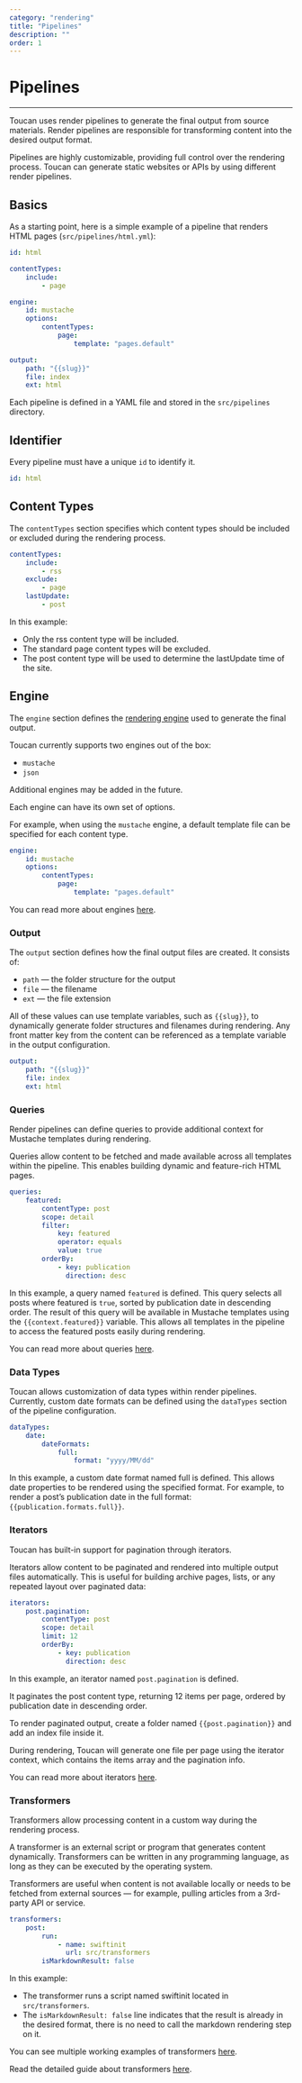 ```yaml
---
category: "rendering"
title: "Pipelines"
description: ""
order: 1
---
```


# Pipelines
---

Toucan uses render pipelines to generate the final output from source materials.
Render pipelines are responsible for transforming content into the desired output format.

Pipelines are highly customizable, providing full control over the rendering process.
Toucan can generate static websites or APIs by using different render pipelines.

## Basics

As a starting point, here is a simple example of a pipeline that renders HTML pages (`src/pipelines/html.yml`):

```yaml
id: html

contentTypes:
    include:
        - page

engine:
    id: mustache
    options:
        contentTypes:
            page:
                template: "pages.default"

output:
    path: "{{slug}}"
    file: index
    ext: html
```

Each pipeline is defined in a YAML file and stored in the `src/pipelines` directory.

## Identifier

Every pipeline must have a unique `id` to identify it.

```yaml
id: html
```

## Content Types

The `contentTypes` section specifies which content types should be included or excluded during the rendering process.

```YAML
contentTypes:
    include:
        - rss
    exclude:
        - page
    lastUpdate:
        - post
```

In this example:
- Only the rss content type will be included.
- The standard page content types will be excluded.
- The post content type will be used to determine the lastUpdate time of the site.

## Engine

The `engine` section defines the [rendering engine](/docs/rendering/engines/) used to generate the final output.

Toucan currently supports two engines out of the box:

- `mustache`
- `json`

Additional engines may be added in the future.

Each engine can have its own set of options.

For example, when using the `mustache` engine, a default template file can be specified for each content type.

```yaml
engine:
    id: mustache
    options:
        contentTypes:
            page:
                template: "pages.default"
```

You can read more about engines [here](/docs/rendering/engines/).

### Output

The `output` section defines how the final output files are created.
It consists of:

- `path` — the folder structure for the output
- `file` — the filename
- `ext` — the file extension

All of these values can use template variables, such as `{{slug}}`, to dynamically generate folder structures and filenames during rendering. Any front matter key from the content can be referenced as a template variable in the output configuration.

```yaml
output:
    path: "{{slug}}"
    file: index
    ext: html
```

### Queries

Render pipelines can define queries to provide additional context for Mustache templates during rendering.

Queries allow content to be fetched and made available across all templates within the pipeline.
This enables building dynamic and feature-rich HTML pages.

```yaml
queries:
    featured:
        contentType: post
        scope: detail
        filter:
            key: featured
            operator: equals
            value: true
        orderBy:
            - key: publication
              direction: desc
```

In this example, a query named `featured` is defined. This query selects all posts where featured is `true`, sorted by publication date in descending order. The result of this query will be available in Mustache templates using the `{{context.featured}}` variable. This allows all templates in the pipeline to access the featured posts easily during rendering.

You can read more about queries [here](/docs/rendering/queries/).

### Data Types

Toucan allows customization of data types within render pipelines.
Currently, custom date formats can be defined using the `dataTypes` section of the pipeline configuration.

```yaml
dataTypes:
    date:
        dateFormats:
            full:
                format: "yyyy/MM/dd"
```

In this example, a custom date format named full is defined. This allows date properties to be rendered using the specified format. For example, to render a post’s publication date in the full format: `{{publication.formats.full}}`.

### Iterators

Toucan has built-in support for pagination through iterators.

Iterators allow content to be paginated and rendered into multiple output files automatically.
This is useful for building archive pages, lists, or any repeated layout over paginated data:

```yaml
iterators:
    post.pagination:
        contentType: post
        scope: detail
        limit: 12
        orderBy:
            - key: publication
              direction: desc
```

In this example, an iterator named `post.pagination` is defined.

It paginates the post content type, returning 12 items per page, ordered by publication date in descending order.

To render paginated output, create a folder named `{{post.pagination}}` and add an index file inside it.

During rendering, Toucan will generate one file per page using the iterator context, which contains the items array and the pagination info.

You can read more about iterators [here](/docs/rendering/iterators/).

### Transformers

Transformers allow processing content in a custom way during the rendering process.

A transformer is an external script or program that generates content dynamically.
Transformers can be written in any programming language, as long as they can be executed by the operating system.

Transformers are useful when content is not available locally or needs to be fetched from external sources — for example, pulling articles from a 3rd-party API or service.

```yaml
transformers:
    post:
        run:
            - name: swiftinit
              url: src/transformers
        isMarkdownResult: false
```

In this example:
- The transformer runs a script named swiftinit located in `src/transformers`.
- The `isMarkdownResult: false` line indicates that the result is already in the desired format, there is no need to call the markdown rendering step on it.

You can see multiple working examples of transformers [here](https://github.com/swift-on-server/site).

Read the detailed guide about transformers [here](/docs/rendering/transformers/).
